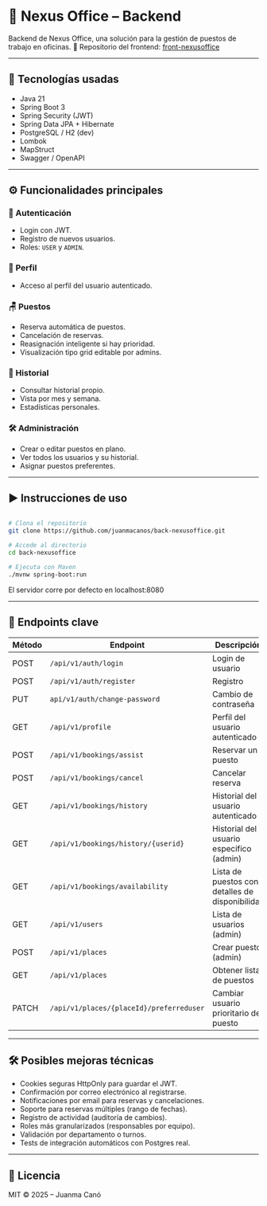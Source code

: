 # 🏢 Nexus Office – Backend

Backend de Nexus Office, una solución para la gestión de puestos de trabajo en oficinas.
🔗 Repositorio del frontend: [front-nexusoffice](https://github.com/juanmacanos/front-nexusoffice)

---

## 🚀 Tecnologías usadas

- Java 21
- Spring Boot 3
- Spring Security (JWT)
- Spring Data JPA + Hibernate
- PostgreSQL / H2 (dev)
- Lombok
- MapStruct
- Swagger / OpenAPI

---

## ⚙️ Funcionalidades principales

### 🔐 Autenticación
- Login con JWT.
- Registro de nuevos usuarios.
- Roles: `USER` y `ADMIN`.

### 👤 Perfil
- Acceso al perfil del usuario autenticado.

### 🪑 Puestos
- Reserva automática de puestos.
- Cancelación de reservas.
- Reasignación inteligente si hay prioridad.
- Visualización tipo grid editable por admins.

### 📅 Historial
- Consultar historial propio.
- Vista por mes y semana.
- Estadísticas personales.

### 🛠️ Administración
- Crear o editar puestos en plano.
- Ver todos los usuarios y su historial.
- Asignar puestos preferentes.

---

## ▶️ Instrucciones de uso

```bash 

# Clona el repositorio
git clone https://github.com/juanmacanos/back-nexusoffice.git

# Accede al directorio
cd back-nexusoffice

# Ejecuta con Maven
./mvnw spring-boot:run
```
El servidor corre por defecto en localhost:8080

---

## 🔗 Endpoints clave

| Método | Endpoint                      | Descripción                       |
|--------|-------------------------------|-----------------------------------|
| POST   | `/api/v1/auth/login`         | Login de usuario                  |
| POST   | `/api/v1/auth/register`      | Registro                          |
| PUT    | `api/v1/auth/change-password`| Cambio de contraseña
| GET    | `/api/v1/profile`            | Perfil del usuario autenticado    |
| POST   | `/api/v1/bookings/assist`    | Reservar un puesto                |
| POST   | `/api/v1/bookings/cancel`    | Cancelar reserva                  |
| GET    | `/api/v1/bookings/history`   | Historial del usuario autenticado |
| GET    | `/api/v1/bookings/history/{userid}`| Historial del usuario especifico (admin) |
| GET    | `/api/v1/bookings/availability` | Lista de puestos con detalles de disponibilidad |
| GET    | `/api/v1/users`              | Lista de usuarios (admin)         |
| POST   | `/api/v1/places`             | Crear puesto (admin)       |
| GET    | `/api/v1/places`             | Obtener lista de puestos   |
| PATCH  | `/api/v1/places/{placeId}/preferreduser` | Cambiar usuario prioritario de puesto |



---

## 🛠️ Posibles mejoras técnicas

- Cookies seguras HttpOnly para guardar el JWT.
- Confirmación por correo electrónico al registrarse.
- Notificaciones por email para reservas y cancelaciones.
- Soporte para reservas múltiples (rango de fechas).
- Registro de actividad (auditoría de cambios).
- Roles más granularizados (responsables por equipo).
- Validación por departamento o turnos.
- Tests de integración automáticos con Postgres real.
---

## 📄 Licencia

MIT © 2025 – Juanma Canó
